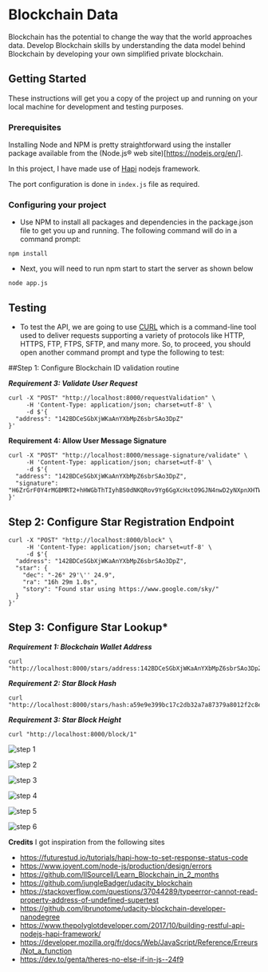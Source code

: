 # Blockchain Data

Blockchain has the potential to change the way that the world approaches data. Develop Blockchain skills by understanding the data model behind Blockchain by developing your own simplified private blockchain.

## Getting Started

These instructions will get you a copy of the project up and running on your local machine for development and testing purposes.

### Prerequisites

Installing Node and NPM is pretty straightforward using the installer package available from the (Node.js® web site)[https://nodejs.org/en/].

In this project, I have made use of  [Hapi](https://hapijs.com/) nodejs framework. 

The port configuration is done in `index.js` file as required. 

### Configuring your project

- Use NPM to install all packages and dependencies in the package.json file to get you up and running. The following command will do in a command prompt:
```
npm install
```
- Next, you will need to run npm start to start the server as shown below
```
node app.js
```

## Testing
- To test the API, we are going to use [CURL](https://curl.haxx.se/) which is a command-line tool used to deliver requests supporting a variety of protocols like HTTP, HTTPS, FTP, FTPS, SFTP, and many more. So, to proceed, you should open another command prompt and type the following to test:

##Step 1: Configure Blockchain ID validation routine

***Requirement 3: Validate User Request***

```
curl -X "POST" "http://localhost:8000/requestValidation" \
     -H 'Content-Type: application/json; charset=utf-8' \
     -d $'{
  "address": "142BDCeSGbXjWKaAnYXbMpZ6sbrSAo3DpZ"
}'
```

**Requirement 4: Allow User Message Signature**

```
curl -X "POST" "http://localhost:8000/message-signature/validate" \
     -H 'Content-Type: application/json; charset=utf-8' \
     -d $'{
  "address": "142BDCeSGbXjWKaAnYXbMpZ6sbrSAo3DpZ",
  "signature": "H6ZrGrF0Y4rMGBMRT2+hHWGbThTIyhBS0dNKQRov9Yg6GgXcHxtO9GJN4nwD2yNXpnXHTWU9i+qdw5vpsooryLU="
}'
```

## Step 2: Configure Star Registration Endpoint

```
curl -X "POST" "http://localhost:8000/block" \
     -H 'Content-Type: application/json; charset=utf-8' \
     -d $'{
  "address": "142BDCeSGbXjWKaAnYXbMpZ6sbrSAo3DpZ",
  "star": {
    "dec": "-26° 29'\'' 24.9",
    "ra": "16h 29m 1.0s",
    "story": "Found star using https://www.google.com/sky/"
  }
}'
```

## Step 3: Configure Star Lookup*

***Requirement 1: Blockchain Wallet Address***

```
curl "http://localhost:8000/stars/address:142BDCeSGbXjWKaAnYXbMpZ6sbrSAo3DpZ"
```
***Requirement 2: Star Block Hash***

```
curl "http://localhost:8000/stars/hash:a59e9e399bc17c2db32a7a87379a8012f2c8e08dd661d7c0a6a4845d4f3ffb9f"
```


***Requirement 3: Star Block Height***

```
curl "http://localhost:8000/block/1"
```

![step 1](./testResults/Capture.PNG)


![step 2](./testResults/Capture1.PNG)



![step 3](./testResults/Capture2.PNG)



![step 4](./testResults/Capture3.PNG)



![step 5](./testResults/Capture4.PNG)



![step 6](./testResults/Capture5.PNG)

**Credits**
I got inspiration from the following sites
- https://futurestud.io/tutorials/hapi-how-to-set-response-status-code
- https://www.joyent.com/node-js/production/design/errors
- https://github.com/llSourcell/Learn_Blockchain_in_2_months
- https://github.com/jungleBadger/udacity_blockchain
- https://stackoverflow.com/questions/37044289/typeerror-cannot-read-property-address-of-undefined-supertest
- https://github.com/ibrunotome/udacity-blockchain-developer-nanodegree
- https://www.thepolyglotdeveloper.com/2017/10/building-restful-api-nodejs-hapi-framework/
- https://developer.mozilla.org/fr/docs/Web/JavaScript/Reference/Erreurs/Not_a_function
- https://dev.to/genta/theres-no-else-if-in-js--24f9